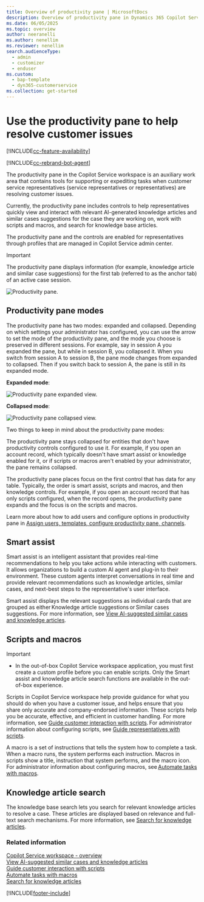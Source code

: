 ```yaml
---
title: Overview of productivity pane | MicrosoftDocs
description: Overview of productivity pane in Dynamics 365 Copilot Service workspace.
ms.date: 06/05/2025
ms.topic: overview
author: neeranelli
ms.author: nenellim
ms.reviewer: nenellim
search.audienceType: 
  - admin
  - customizer
  - enduser
ms.custom: 
  - bap-template
  - dyn365-customerservice
ms.collection: get-started
---
```


# Use the productivity pane to help resolve customer issues

[!INCLUDE[cc-feature-availability](../../includes/cc-feature-availability.md)]

[!INCLUDE[cc-rebrand-bot-agent](../../includes/cc-rebrand-bot-agent.md)]

The productivity pane in the Copilot Service workspace is an auxiliary work area that contains tools for supporting or expediting tasks when customer service representatives (service representatives or representatives) are resolving customer issues.

Currently, the productivity pane includes controls to help representatives quickly view and interact with relevant AI-generated knowledge articles and similar cases suggestions for the case they are working on, work with scripts and macros, and search for knowledge base articles.

The productivity pane and the controls are enabled for representatives through profiles that are managed in Copilot Service admin center.

> [!Important]
> The productivity pane displays information (for example, knowledge article and similar case suggestions) for the first tab (referred to as the anchor tab) of an active case session.

![Productivity pane.](../media/csw-productivity-pane.png "View of the productivity pane")

## Productivity pane modes

The productivity pane has two modes: expanded and collapsed. Depending on which settings your administrator has configured, you can use the arrow to set the mode of the productivity pane, and the mode you choose is preserved in different sessions. For example, say in session A you expanded the pane, but while in session B, you collapsed it. When you switch from session A to session B, the pane mode changes from expanded to collapsed. Then if you switch back to session A, the pane is still in its expanded mode.

**Expanded mode**:

![Productivity pane expanded view.](../media/csw-productivity-pane-expanded-mode.png "View of the productivity pane in expanded mode.")

**Collapsed mode**:

![Productivity pane collapsed view.](../media/csw-productivity-pane-collapsed-mode.png "View of the productivity pane mode in collapsed mode.")

Two things to keep in mind about the productivity pane modes:

The productivity pane stays collapsed for entities that don't have productivity controls configured to use it. For example, if you open an account record, which typically doesn't have smart assist or knowledge enabled for it, or if scripts or macros aren't enabled by your administrator, the pane remains collapsed. 

The productivity pane places focus on the first control that has data for any table. Typically, the order is smart assist, scripts and macros, and then knowledge controls. For example, if you open an account record that has only scripts configured, when the record opens, the productivity pane expands and the focus is on the scripts and macros. 

Learn more about how to add users and configure options in productivity pane in [Assign users, templates, configure productivity pane, channels](../create-agent-experience-profile#assign-users-templates-configure-productivity-pane-channels).

## Smart assist

Smart assist is an intelligent assistant that provides real-time recommendations to help you take actions while interacting with customers. It allows organizations to build a custom AI agent and plug-in to their environment. These custom agents interpret conversations in real time and provide relevant recommendations such as knowledge articles, similar cases, and next-best steps to the representative's user interface.

Smart assist displays the relevant suggestions as individual cards that are grouped as either Knowledge article suggestions or Similar cases suggestions. For more information, see [View AI-suggested similar cases and knowledge articles](csw-view-ai-suggested-cases-knowledge-articles.md).

## Scripts and macros

> [!Important]
> - In the out-of-box Copilot Service workspace application, you must first create a custom profile before you can enable scripts. Only the Smart assist and knowledge article search functions are available in the out-of-box experience.

Scripts in Copilot Service workspace help provide guidance for what you should do when you have a customer issue, and helps ensure that you share only accurate and company-endorsed information. These scripts help you be accurate, effective, and efficient in customer handling. For more information, see [Guide customer interaction with scripts](oc-agent-scripts.md). For administrator information about configuring scripts, see [Guide representatives with scripts](../administer/agent-scripts.md).

A macro is a set of instructions that tells the system how to complete a task. When a macro runs, the system performs each instruction. Macros in scripts show a title, instruction that system performs, and the macro icon. For administrator information about configuring macros, see [Automate tasks with macros](../administer/macros.md). 

## Knowledge article search

The knowledge base search lets you search for relevant knowledge articles to resolve a case. These articles are displayed based on relevance and full-text search mechanisms. For more information, see [Search for knowledge articles](search-knowledge-articles-csh.md). 

### Related information

[Copilot Service workspace - overview](../implement/csw-overview.md) <br>
[View AI-suggested similar cases and knowledge articles](csw-view-ai-suggested-cases-knowledge-articles.md) <br>
[Guide customer interaction with scripts](oc-agent-scripts.md) <br>
[Automate tasks with macros](../administer/macros.md) <br>
[Search for knowledge articles](search-knowledge-articles-csh.md)


[!INCLUDE[footer-include](../../includes/footer-banner.md)]
